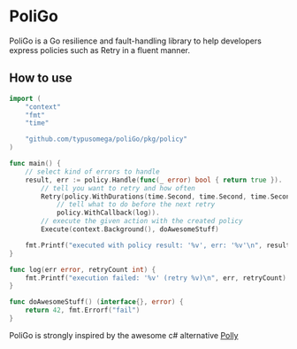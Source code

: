 # PoliGo

PoliGo is a Go resilience and fault-handling library to help developers express policies such as Retry in a fluent manner.

## How to use

```go
import (
	"context"
	"fmt"
	"time"

	"github.com/typusomega/poliGo/pkg/policy"
)

func main() {
	// select kind of errors to handle
	result, err := policy.Handle(func(_ error) bool { return true }).
		// tell you want to retry and how often
		Retry(policy.WithDurations(time.Second, time.Second, time.Second),
			// tell what to do before the next retry
			policy.WithCallback(log)).
		// execute the given action with the created policy
		Execute(context.Background(), doAwesomeStuff)

	fmt.Printf("executed with policy result: '%v', err: '%v'\n", result, err)
}

func log(err error, retryCount int) {
	fmt.Printf("execution failed: '%v' (retry %v)\n", err, retryCount)
}

func doAwesomeStuff() (interface{}, error) {
	return 42, fmt.Errorf("fail")
}
```




PoliGo is strongly inspired by the awesome c# alternative [Polly](https://github.com/App-vNext/Polly)